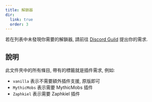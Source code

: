 ```yaml
---
title: 解鎖器
dir:
  link: true
  order: 3
---
```


若在列表中未發現你需要的解鎖器, 請前往 [Discord Guild](https://discord.com/invite/SzPBHGttaR) 提出你的需求.

## 說明

此文件夾中的所有條目, 帶有的標籤就是插件需求, 例如:

- `vanilla` 表示不需要額外插件支援, 原版即可
- `MythicMobs` 表示需要 MythicMobs 插件
- `Zaphkiel` 表示需要 Zaphkiel 插件


<div class="catalog-display-container">
  <Catalog base="/zh-TW/plugins/yuseries/YuIllustration/unlocker/"/>
</div>